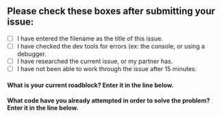 ## Please check these boxes after submitting your issue:
- [ ] I have entered the filename as the title of this issue.
- [ ] I have checked the dev tools for errors (ex: the console, or using a debugger.
- [ ] I have researched the current issue, or my partner has. 
- [ ] I have not been able to work through the issue after 15 minutes.  

#### What is your current roadblock? Enter it in the line below.  


#### What code have you already attempted in order to solve the problem? Enter it in the line below.  

